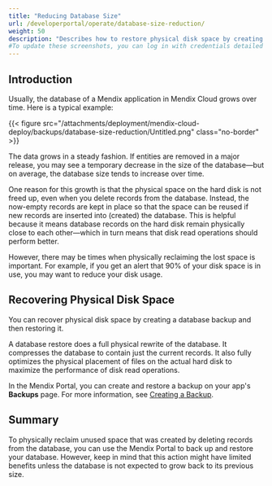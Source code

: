 ```yaml
---
title: "Reducing Database Size"
url: /developerportal/operate/database-size-reduction/
weight: 50
description: "Describes how to restore physical disk space by creating and restoring a database backup."
#To update these screenshots, you can log in with credentials detailed in How to Update Screenshots Using Team Apps.
---
```


## Introduction

Usually, the database of a Mendix application in Mendix Cloud grows over time. Here is a typical example:

{{< figure src="/attachments/deployment/mendix-cloud-deploy/backups/database-size-reduction/Untitled.png" class="no-border" >}}

The data grows in a steady fashion. If entities are removed in a major release, you may see a temporary decrease in the size of the database—but on average, the database size tends to increase over time.

One reason for this growth is that the physical space on the hard disk is not freed up, even when you delete records from the database. Instead, the now-empty records are kept in place so that the space can be reused if new records are inserted into (created) the database. This is helpful because it means database records on the hard disk remain physically close to each other—which in turn means that disk read operations should perform better.

However, there may be times when physically reclaiming the lost space is important. For example, if you get an alert that 90% of your disk space is in use, you may want to reduce your disk usage.

## Recovering Physical Disk Space

You can recover physical disk space by creating a database backup and then restoring it.

A database restore does a full physical rewrite of the database. It compresses the database to contain just the current records. It also fully optimizes the physical placement of files on the actual hard disk to maximize the performance of disk read operations.

In the Mendix Portal, you can create and restore a backup on your app's **Backups** page. For more information, see [Creating a Backup](/developerportal/operate/create-backup/).

## Summary

To physically reclaim unused space that was created by deleting records from the database, you can use the Mendix Portal to back up and restore your database. However, keep in mind that this action might have limited benefits unless the database is not expected to grow back to its previous size.

